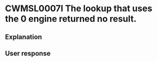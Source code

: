 # CWMSL0007I The lookup that uses the 0 engine returned no result.

## Explanation

## User response